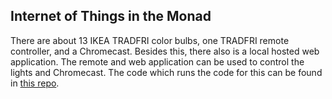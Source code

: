 ## Internet of Things in the Monad
There are about 13 IKEA TRADFRI color bulbs, one TRADFRI remote controller, and a Chromecast. Besides this, there also is a local hosted web application. The remote and web application can be used to control the lights and Chromecast. The code which runs the code for this can be found in [this repo](https://github.com/Datavetenskapsdivisionen/monaden-iot). 

